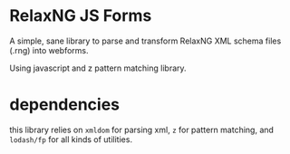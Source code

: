 # RelaxNG JS Forms

A simple, sane library to parse and transform RelaxNG XML schema files (.rng) into webforms.

Using javascript and z pattern matching library.

# dependencies

this library relies on `xmldom` for parsing xml, `z` for pattern matching, and `lodash/fp` for all kinds of utilities.
